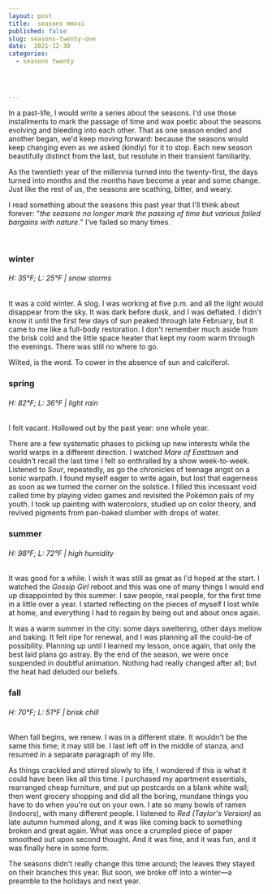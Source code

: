```yaml
---
layout: post
title:  seasons mmxxi
published: false
slug: seasons-twenty-one
date:  2021-12-30
categories:
  - seasons twenty




---
```


In a past-life, I would write a series about the seasons. I'd use those installments to mark the passage of time and wax poetic about the seasons evolving and bleeding into each other. That as one season ended and another began, we'd keep moving forward: because the seasons would keep changing even as we asked (kindly) for it to stop. Each new season beautifully distinct from the last, but resolute in their transient familiarity.  

As the twentieth year of the millennia turned into the twenty-first, the days turned into months and the months have become a year and some change. Just like the rest of us, the seasons are scathing, bitter, and weary.

I read something about the seasons this past year that I'll think about forever: "*the seasons no longer mark the passing of time but various failed bargains with nature.*" I've failed so many times.

<!--more-->

<br/>

### winter

###### H: 35°F; L: 25°F | snow storms

It was a cold winter. A slog. I was working at five p.m. and all the light would disappear from the sky. It was dark before dusk, and I was deflated. I didn't know it until the first few days of sun peaked through late February, but it came to me like a full-body restoration. I don't remember much aside from the brisk cold and the little space heater that kept my room warm through the evenings. There was still no where to go.

Wilted, is the word. To cower in the absence of sun and calciferol.



### spring

###### H: 82°F; L: 36°F | light rain

I felt vacant. Hollowed out by the past year: one whole year. 

There are a few systematic phases to picking up new interests while the world warps in a different direction. I watched *Mare of Easttown* and couldn't recall the last time I felt so enthralled by a show week-to-week. Listened to *Sour*, repeatedly, as go the chronicles of teenage angst on a sonic warpath. I found myself eager to write again, but lost that eagerness as soon as we turned the corner on the solstice. I filled this incessant void called time by playing video games and revisited the Pokémon pals of my youth. I took up painting with watercolors, studied up on color theory, and revived pigments from pan-baked slumber with drops of water.



### summer

###### H: 98°F; L: 72°F | high humidity

It was good for a while. I wish it was still as great as I'd hoped at the start. I watched the *Gossip Girl* reboot and this was one of many things I would end up disappointed by this summer. I saw people, real people, for the first time in a little over a year. I started reflecting on the pieces of myself I lost while at home, and everything I had to regain by being out and about once again.

It was a warm summer in the city: some days sweltering, other days mellow and baking. It felt ripe for renewal, and I was planning all the could-be of possibility. Planning up until I learned my lesson, once again, that only the best laid plans go astray. By the end of the season, we were once suspended in doubtful animation. Nothing had really changed after all; but the heat had deluded our beliefs.



### fall

###### H: 70°F; L: 51°F | brisk chill

When fall begins, we renew. I was in a different state. It wouldn't be the same this time; it may still be. I last left off in the middle of stanza, and resumed in a separate paragraph of my life. 

As things crackled and stirred slowly to life, I wondered if this is what it could have been like all this time. I purchased my apartment essentials, rearranged cheap furniture, and put up postcards on a blank white wall; then went grocery shopping and did all the boring, mundane things you have to do when you're out on your own. I ate so many bowls of ramen (indoors), with many different people. I listened to *Red (Taylor's Version)* as late autumn hummed along, and it was like coming back to something broken and great again. What was once a crumpled piece of paper smoothed out upon second thought. And it was fine, and it was fun, and it was finally here in some form. 

The seasons didn't really change this time around; the leaves they stayed on their branches this year. But soon, we broke off into a winter—a preamble to the holidays and next year.
